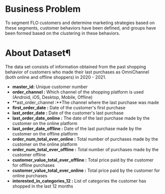 # Business Problem

To segment FLO customers and determine marketing strategies based on these segments, customer behaviors have been defined, and groups have been formed based on the clustering in these behaviors.

# About Dataset¶

The data set consists of information obtained from the past shopping behavior of customers who made their last purchases as OmniChannel (both online and offline shoppers) in 2020 - 2021.

* **master_id:** Unique customer number
* **order_channel :** Which channel of the shopping platform is used (Android, iOS, Desktop, Mobile, Offline)
* **ast_order_channel :**The channel where the last purchase was made
* **first_order_date :** Date of the customer's first purchase
* **last_order_date :** Date of the customer's last purchase
* **last_order_date_online :** The date of the last purchase made by the customer on the online platform
* **last_order_date_offline :** Date of the last purchase made by the customer on the offline platform
* **order_num_total_ever_online :** Total number of purchases made by the customer on the online platform
* **order_num_total_ever_offline :** Total number of purchases made by the customer offline
* **customer_value_total_ever_offline :** Total price paid by the customer for offline purchases
* **customer_value_total_ever_online :** Total price paid by the customer for online purchases
* **interested_in_categories_12 :** List of categories the customer has shopped in the last 12 months
